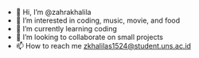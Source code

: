 - 👋 Hi, I’m @zahrakhalila
- 👀 I’m interested in coding, music, movie, and food
- 🌱 I’m currently learning coding
- 💞️ I’m looking to collaborate on small projects
- 📫 How to reach me zkhalilas1524@student.uns.ac.id

<!---
zahrakhalila/zahrakhalila is a ✨ special ✨ repository because its `README.md` (this file) appears on your GitHub profile.
You can click the Preview link to take a look at your changes.
--->
